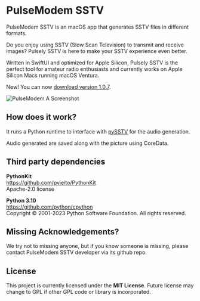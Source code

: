 # PulseModem SSTV

PulseModem SSTV is an macOS app that generates SSTV files in different formats.

Do you enjoy using SSTV (Slow Scan Television) to transmit and receive images? Pulsely SSTV is here to make your SSTV experience even better.

Written in SwiftUI and optimized for Apple Silicon, Pulsely SSTV is the perfect tool for amateur radio enthusiasts and currently works on Apple Silicon Macs running macOS Ventura.

New! You can now [download version 1.0.7](https://github.com/pulsely/PulseModemSSTV/releases/tag/v1.0.7).

![PulseModem A Screenshot](https://pulsely.github.io/assets/images/PulseModemSSTV/screenshot1.jpg)

## How does it work?

It runs a Python runtime to interface with [pySSTV](https://github.com/dnet/pySSTV) for the audio generation.

Audio generated are saved along with the picture using CoreData.

## Third party dependencies

**PythonKit**  
https://github.com/pvieito/PythonKit  
Apache-2.0 license

**Python 3.10**  
https://github.com/python/cpython  
Copyright © 2001-2023 Python Software Foundation. All rights reserved.

## Missing Acknowledgements?

We try not to missing anyone, but if you know someone is missing, please contact PulseModem SSTV developer via its github repo.

## License

This project is currently licensed under the **MIT License**. Future license may change to GPL if other GPL code or library is incorporated.
